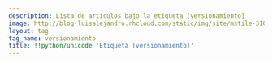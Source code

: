 ```yaml
---
description: Lista de artículos bajo la etiqueta [versionamiento]
image: http://blog-luisalejandro.rhcloud.com/static/img/site/mstile-310x310.png
layout: tag
tag_name: versionamiento
title: !!python/unicode 'Etiqueta [versionamiento]'
---
```

